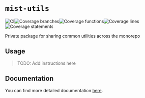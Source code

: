 # `mist-utils`

![CI](https://github.com/FranciscoFornell/MIST/workflows/CI/badge.svg)![Coverage branches](https://franciscofornell.github.io/MIST/mist-ºutils/badges/badge-branches.svg)![Coverage functions](https://franciscofornell.github.io/MIST/mist-utils/badges/badge-functions.svg)![Coverage lines](https://franciscofornell.github.io/MIST/mist-utils/badges/badge-lines.svg)![Coverage statements](https://franciscofornell.github.io/MIST/mist-utils/badges/badge-statements.svg)

Private package for sharing common utilities across the monorepo

## Usage

> TODO: Add instructions here

## Documentation

You can find more detailed documentation [here](https://franciscofornell.github.io/MIST/mist-utils/latest).
